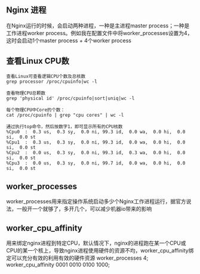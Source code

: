 ## Nginx 进程
在Nginx运行的时候，会启动两种进程，一种是主进程master process；一种是工作进程worker process。例如我在配置文件中将worker_processes设置为4，
这时会启动1个master process + 4个worker process

## 查看Linux CPU数
```
查看Linux可查看逻辑CPU个数及总核数
grep processor /proc/cpuinfo|wc -l

查看物理CPU总颗数
grep 'physical id' /proc/cpuinfo|sort|uniq|wc -l

每个物理CPU中Core的个数：
cat /proc/cpuinfo | grep "cpu cores" | wc -l

通过执行top命令，然后按数字1，即可显示所有的CPU核数
%Cpu0  :  0.3 us,  0.3 sy,  0.0 ni, 99.3 id,  0.0 wa,  0.0 hi,  0.0 si,  0.0 st
%Cpu1  :  0.3 us,  0.3 sy,  0.0 ni, 99.3 id,  0.0 wa,  0.0 hi,  0.0 si,  0.0 st
%Cpu2  :  0.0 us,  0.3 sy,  0.0 ni, 99.3 id,  0.3 wa,  0.0 hi,  0.0 si,  0.0 st
%Cpu3  :  0.0 us,  0.3 sy,  0.0 ni, 99.7 id,  0.0 wa,  0.0 hi,  0.0 si,  0.0 st
```

## worker_processes
worker_processes用来指定操作系统启动多少个Nginx工作进程运行，据官方说法，一般开一个就够了，多开几个，可以减少机器io带来的影响

## worker_cpu_affinity
用来绑定nginx进程到特定CPU，默认情况下，nginx的进程跑在某一个CPU或CPU的某一个核上，导致nginx进程使用硬件的资源不均，worker_cpu_affinity绑定可以充分有效的利用有效的硬件资源
worker_processes    4;
worker_cpu_affinity 0001 0010 0100 1000;

